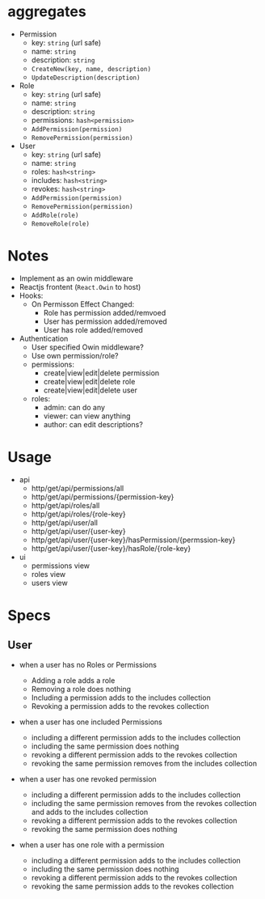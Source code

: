 

# aggregates

* Permission
  - key: `string` (url safe)
  - name: `string`
  - description: `string`
  - `CreateNew(key, name, description)`
  - `UpdateDescription(description)`
* Role
  - key: `string` (url safe)
  - name: `string`
  - description: `string`
  - permissions: `hash<permission>`
  - `AddPermission(permission)`
  - `RemovePermission(permission)`
* User
  - key: `string` (url safe)
  - name: `string`
  - roles: `hash<string>`
  - includes: `hash<string>`
  - revokes: `hash<string>`
  - `AddPermission(permission)`
  - `RemovePermission(permission)`
  - `AddRole(role)`
  - `RemoveRole(role)`

# Notes

* Implement as an owin middleware
* Reactjs frontent (`React.Owin` to host)
* Hooks:
  * On Permisson Effect Changed:
    * Role has permission added/remvoed
    * User has permission added/removed
    * User has role added/removed
* Authentication
  * User specified Owin middleware?
  * Use own permission/role?
  * permissions:
    * create|view|edit|delete permission
    * create|view|edit|delete role
    * create|view|edit|delete user
  * roles:
    * admin: can do any
    * viewer: can view anything
    * author: can edit descriptions?

# Usage

* api
  * http/get/api/permissions/all
  * http/get/api/permissions/{permission-key}
  * http/get/api/roles/all
  * http/get/api/roles/{role-key}
  * http/get/api/user/all
  * http/get/api/user/{user-key}
  * http/get/api/user/{user-key}/hasPermission/{permssion-key}
  * http/get/api/user/{user-key}/hasRole/{role-key}
* ui
  * permissions view
  * roles view
  * users view



# Specs

## User

* when a user has no Roles or Permissions
  * Adding a role adds a role
  * Removing a role does nothing
  * Including a permission adds to the includes collection
  * Revoking a permission adds to the revokes collection

* when a user has one included Permissions
  * including a different permission adds to the includes collection
  * including the same permission does nothing
  * revoking a different permission adds to the revokes collection
  * revoking the same permission removes from the includes collection

* when a user has one revoked permission
  * including a different permission adds to the includes collection
  * including the same permission removes from the revokes collection and adds to the includes collection
  * revoking a different permission adds to the revokes collection
  * revoking the same permission does nothing

* when a user has one role with a permission
  * including a different permission adds to the includes collection
  * including the same permission does nothing
  * revoking a different permission adds to the revokes collection
  * revoking the same permission adds to the revokes collection
